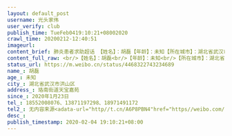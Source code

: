 ```yaml
---
layout: default_post
username: 光头家伟
user_verify: club
publish_time: TueFeb0419:10:21+08002020
crawl_time: 20200212-12:40:51
imageurl: 
content_brief: 肺炎患者求助超话 【姓名】：胡磊【年龄】：未知【所在城市】：湖北省武汉市洪山区【所在小区、社区】：珞南街道天宝嘉苑【患病时间】：2020年1月23日【病情描述】：【救命求助】一家6口与新冠病毒抗争的第13天，今天早上爸爸走了。我们一家剩余5个人，大人皆发烧在家，且本人情况越发严重 ...全文
content_full_raw: <br/>【姓名】：胡磊<br/>【年龄】：未知<br/>【所在城市】：湖北省武汉市洪山区<br/>【所在小区、社区】：珞南街道天宝嘉苑<br/>【患病时间】：2020年1月23日<br/><br/>【病情描述】：【救命求助】一家6口与新冠病毒抗争的第13天，今天早上爸爸走了。我们一家剩余5个人，大人皆发烧在家，且本人情况越发严重，已难以动笔，以下为同学代述：<br/>我是华中科技大学99级光电系毕业生，毕业后一直在武汉工作。1月23日，我的父亲开始发烧、咳嗽。25日全家除了我妈都开始发烧，9岁大儿子38.5度,2岁小儿子40度,我和妻子37.5度。26日，我带父亲到省中医院光谷分院检查，父亲疑似新冠，血氧85，呼吸短促，于27晚被第三人民医院光谷分院收治。妻子28日到省中医院拍CT，显示双肺磨玻璃样密度增高影，疑似病毒性肺炎。29日母亲也开始发烧，医院拍了CT也是疑似。30日大儿子第二次发烧，到省妇幼拍片检查，也是疑似。31日早晨吃完早饭，妻子突然在家昏迷不省人事，幸好醒过来了，但是觉得心脏不舒服，后服速效救心丸给才慢慢好一点。我自己连续发烧39度以上快10日不退，睡着血氧只有93，刚拍CT肺部部分呈玻璃状病变（见图）。岳母心脏病、慢阻肺、高血压三级，身体很不好帮不上忙，也容易感染。<br/>今天早上，医院通知父亲已经走了。到现在全家倒下已经11天，2个孩子已退烧，但3个大人一直持续发烧，并有危重症状，医院告知无法收入治疗，一直在家隔离，情况没有任何好转。现在3个大人只有妻子还能起来，但站一下就脚软，连做饭都很困难。<br/><br/>【联系方式】：18552008076、13871197298、18971491172<br/>【其他紧急联系人】：无<br/>内容来源：<adata-url="http://t.cn/A6P8PBN4"href="https://weibo.com/1837869620/IsEz4pBq2?from=page_1005051837869620_profile&amp;wvr=6&amp;mod=weibotime&amp;type=comment"data-hide=""><spanclass='url-icon'><imgstyle='width:1rem;height:1rem'src='https://h5.sinaimg.cn/upload/2015/09/25/3/timeline_card_small_web_default.png'></span><spanclass="surl-text">网页链接</span></a>
status_url: https://m.weibo.cn/status/4468322743234689
name_: 胡磊
age_: 未知
city_: 湖北省武汉市洪山区
address_: 珞南街道天宝嘉苑
since_: 2020年1月23日
tel_: 18552008076、13871197298、18971491172
tel2_: 无内容来源<adata-url="http//t.cn/A6P8PBN4"href="https//weibo.com/1837869620/IsEz4pBq2?from=page_1005051837869620_profile&amp;wvr=6&amp;mod=weibotime&amp;type=comment"data-hide=""><spanclass='url-icon'><imgstyle='width1rem;height1rem'src='https//h5.sinaimg.cn/upload/2015/09/25/3/timeline_card_small_web_default.png'></span><spanclass="surl-text">网页链接</span></a>
desc_: 
publish_timestamp: 2020-02-04 19:10:21+08:00
---
```

